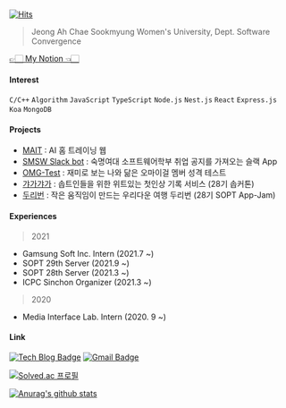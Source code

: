 ​     
[![Hits](https://hits.seeyoufarm.com/api/count/incr/badge.svg?url=https%3A%2F%2Fgithub.com%2Fjokj624)](https://hits.seeyoufarm.com) 

>  Jeong Ah Chae 
> Sookmyung Women's University, Dept. Software Convergence    

[👉🏻 My Notion 👈🏻](https://jobchae.notion.site/Developer-730cfc75b1c14bc8a8f17409a66e1ff6)

#### Interest

`C/C++` `Algorithm` `JavaScript` `TypeScript` `Node.js` `Nest.js` `React` `Express.js` `Koa` `MongoDB` 

#### Projects

* [MAIT](https://github.com/jokj624/AIhomeTraining_web) : AI 홈 트레이닝 웹   
* [SMSW Slack bot](https://github.com/jokj624/sw-slackbot) : 숙명여대 소프트웨어학부 취업 공지를 가져오는 슬랙 App
* [OMG-Test](https://github.com/jokj624/OMG-Test) : 재미로 보는 나와 닮은 오마이걸 멤버 성격 테스트
* [갸가갸가](https://github.com/jokj624/GaGaGaGaServer) : 솝트인들을 위한 위트있는 첫인상 기록 서비스 (28기 솝커톤)   
* [두리번](https://github.com/TeamDooRiBon/DooRi-Server) : 작은 움직임이 만드는 우리다운 여행 두리번 (28기 SOPT App-Jam)

#### Experiences

> 2021

* Gamsung Soft Inc. Intern (2021.7 ~)
* SOPT 29th Server (2021.9 ~)
* SOPT 28th Server (2021.3 ~)
* ICPC Sinchon Organizer (2021.3 ~)

> 2020 

* Media Interface Lab. Intern (2020. 9 ~)

####  Link

 [![Tech Blog Badge](http://img.shields.io/badge/-Tech%20blog-black?style=flat-square&logo=github&link=https://iot624.tistory.com/)](https://iot624.tistory.com/)
  [![Gmail Badge](https://img.shields.io/badge/Gmail-d14836?style=flat-square&logo=Gmail&logoColor=white&link=mailto:jokj624@gmail.com)](mailto:jokj624@gmail.com)



[ ![Solved.ac 프로필](http://mazassumnida.wtf/api/pastel/generate_badge?boj=jokj624)](https://solved.ac/jokj624)

[![Anurag's github stats](https://github-readme-stats.vercel.app/api?username=jokj624)](https://github.com/jokj624)

